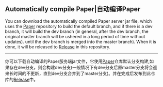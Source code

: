 ## Automatically compile Paper|自动编译Paper
You can download the automatically compiled Paper server jar file, which uses the [Paper](https://papermc.io/software/paper) repository to build the default branch, and if there is a dev branch, it will build the dev branch (in general, after the dev branch, the original master branch will be ushered in a long period of time without updates). until the dev branch is merged into the master branch). When it is done, it will be released to [Release](https://github.com/nowarsopensource/paper_build_action-main/releases) in this repository.  




------------

你可以下载自动编译的Paper服务端jar文件，它使用[Paper](https://papermc.io/software/paper)仓库默认分支构建,如果存在dev分支，则会构建dev分支(一般情况下有dev分支后原master分支将会迎来长时间的不更新，直到dev分支合并到了master分支)。并在完成后发布到此仓库的[Release](https://github.com/nowarsopensource/paper_build_action/releases)中。  


